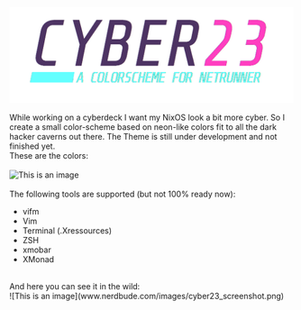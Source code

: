 ![This is an image](https://github.com/nerdbude/Cyber23/blob/main/cyber23.png)

While working on a cyberdeck I want my NixOS look a bit more cyber. So I create a small color-scheme based on neon-like colors fit to all the dark hacker caverns out there. The Theme is still under development and not finished yet. 
<br>
These are the colors:<br>
<br>
![This is an image](https://www.nerdbude.com/images/cyber23.png)
<br><br>
The following tools are supported (but not 100% ready now):<br>
- vifm
- Vim
- Terminal (.Xressources)
- ZSH
- xmobar
- XMonad
<br>
And here you can see it in the wild:
<br>
![This is an image](www.nerdbude.com/images/cyber23_screenshot.png)

